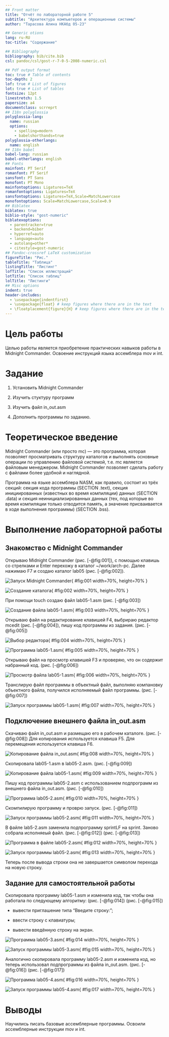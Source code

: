 ```yaml
---
## Front matter
title: "Отчёт по лабораторной работе 5"
subtitle: "Архитектура компьютеров и операционные системы"
author: "Тарасова Алина НКАбд 05-23"

## Generic otions
lang: ru-RU
toc-title: "Содержание"

## Bibliography
bibliography: bib/cite.bib
csl: pandoc/csl/gost-r-7-0-5-2008-numeric.csl

## Pdf output format
toc: true # Table of contents
toc-depth: 2
lof: true # List of figures
lot: true # List of tables
fontsize: 12pt
linestretch: 1.5
papersize: a4
documentclass: scrreprt
## I18n polyglossia
polyglossia-lang:
  name: russian
  options:
	- spelling=modern
	- babelshorthands=true
polyglossia-otherlangs:
  name: english
## I18n babel
babel-lang: russian
babel-otherlangs: english
## Fonts
mainfont: PT Serif
romanfont: PT Serif
sansfont: PT Sans
monofont: PT Mono
mainfontoptions: Ligatures=TeX
romanfontoptions: Ligatures=TeX
sansfontoptions: Ligatures=TeX,Scale=MatchLowercase
monofontoptions: Scale=MatchLowercase,Scale=0.9
## Biblatex
biblatex: true
biblio-style: "gost-numeric"
biblatexoptions:
  - parentracker=true
  - backend=biber
  - hyperref=auto
  - language=auto
  - autolang=other*
  - citestyle=gost-numeric
## Pandoc-crossref LaTeX customization
figureTitle: "Рис."
tableTitle: "Таблица"
listingTitle: "Листинг"
lofTitle: "Список иллюстраций"
lotTitle: "Список таблиц"
lolTitle: "Листинги"
## Misc options
indent: true
header-includes:
  - \usepackage{indentfirst}
  - \usepackage{float} # keep figures where there are in the text
  - \floatplacement{figure}{H} # keep figures where there are in the text
---
```


# Цель работы

Целью работы является приобретение практических навыков работы в Midnight Commander. 
Освоение инструкций языка ассемблера mov и int.

# Задание

1. Установить Midnight Commander

2. Изучить стуктуру программ

3. Изучить файл in_out.asm

4. Дополнить программы по заданию.

# Теоретическое введение

Midnight Commander (или просто mc) — это программа, которая позволяет просматривать
структуру каталогов и выполнять основные операции по управлению файловой системой,
т.е. mc является файловым менеджером. Midnight Commander позволяет сделать работу с
файлами более удобной и наглядной.

Программа на языке ассемблера NASM, как правило, состоит из трёх секций: секция кода
программы (SECTION .text), секция инициированных (известных во время компиляции)
данных (SECTION .data) и секция неинициализированных данных (тех, под которые во
время компиляции только отводится память, а значение присваивается в ходе выполнения
программы) (SECTION .bss).

# Выполнение лабораторной работы

## Знакомство с Midnight Commander

Открываю Midnight Commander (рис. [-@fig:001]), с помощью клавишь со стрелками и Enter перехожу в каталог ~/work/arch-pc.
Далее нажимаю F7 и создаю каталог lab05 (рис. [-@fig:002]).

![Запуск Midnight Commander](image/01.png){ #fig:001 width=70%, height=70% }

![Создание каталога](image/02.png){ #fig:002 width=70%, height=70% }

При помощи touch создаю файл lab05-1.asm (рис. [-@fig:003])

![Создание файла lab05-1.asm](image/03.png){ #fig:003 width=70%, height=70% }

Открываю файл на редактирование клавишей F4, выбрираю редактор mcedit (рис. [-@fig:004]), пишу код программы из задания. (рис. [-@fig:005])

![Выбор редактора](image/04.png){ #fig:004 width=70%, height=70% }

![Программа lab05-1.asm](image/05.png){ #fig:005 width=70%, height=70% }

Открываю файл на просмотр клавишей F3 и проверяю, что он содержит набранный код. (рис. [-@fig:006])

![Просмотр файла lab05-1.asm](image/06.png){ #fig:006 width=70%, height=70% }

Транслирую файл программы в объектный файл, выполняю компановку объектного файла, получился исполняемый файл программы. (рис. [-@fig:007])

![Запуск программы lab05-1.asm](image/07.png){ #fig:007 width=70%, height=70% }

## Подключение внешнего файла in_out.asm

Скачиваю файл in_out.asm и размещаю его в рабочем каталоге. (рис. [-@fig:008])
Для копирования используется клавиша F5.
Для перемещения используется клавиша F6.

![Копирование файла in_out.asm](image/08.png){ #fig:008 width=70%, height=70% }

Скопировала lab05-1.asm в lab05-2.asm. (рис. [-@fig:009])

![Копирование файла lab05-1.asm](image/09.png){ #fig:009 width=70%, height=70% }

Пишу код программы lab05-2.asm с использованием подпрограмм из
внешнего файла in_out.asm. (рис. [-@fig:010])

![Программа lab05-2.asm](image/10.png){ #fig:010 width=70%, height=70% }

Скомпилирую программу и проврю запуск. (рис. [-@fig:011])

![Запуск программы lab05-2.asm](image/11.png){ #fig:011 width=70%, height=70% }

В файле lab5-2.asm заменила подпрограмму sprintLF на sprint. 
Заново собрала исполняеый файл. (рис. [-@fig:012]) (рис. [-@fig:013])

![Программа в файле lab05-2.asm](image/12.png){ #fig:012 width=70%, height=70% }

![Запуск программы lab05-2.asm](image/13.png){ #fig:013 width=70%, height=70% }

Теперь после вывода строки она не завершается символом перехода на новую строку.

##  Задание для самостоятельной работы

Скопировала программу lab05-1.asm и изменила код, так чтобы она работала по следующему алгоритму:
(рис. [-@fig:014]) (рис. [-@fig:015])

* вывести приглашение типа “Введите строку:”;

* ввести строку с клавиатуры;

* вывести введённую строку на экран.

![Программа lab05-3.asm](image/14.png){ #fig:014 width=70%, height=70% }

![Запуск программы lab05-3.asm](image/15.png){ #fig:015 width=70%, height=70% }

Аналогично скопировала программу lab05-2.asm и изменила код, но теперь использовал подпрограммы из файла in_out.asm.
(рис. [-@fig:016]) (рис. [-@fig:017])

![Программа lab05-4.asm](image/16.png){ #fig:016 width=70%, height=70% }

![Запуск программы lab05-4.asm](image/17.png){ #fig:017 width=70%, height=70% }

# Выводы

Научились писать базовые ассемблерные программы. Освоили ассемблерные инструкции mov и int.
